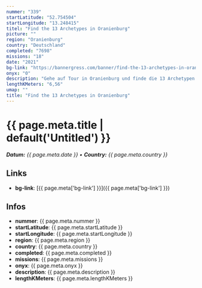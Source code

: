 ```yaml
---
nummer: "339"
startLatitude: "52.754504"
startLongitude: "13.248415"
titel: "Find the 13 Archetypes in Oranienburg"
picture: ""
region: "Oranienburg"
country: "Deutschland"
completed: "7698"
missions: "18"
date: "2021"
bg-link: "https://bannergress.com/banner/find-the-13-archetypes-in-oranienburg-49c9"
onyx: "0"
description: "Gehe auf Tour in Oranienburg und finde die 13 Archetypen in Oranienburg. Die Tour startet in der Bernauer Straße"
lengthKMeters: "6,56"
umap: ""
title: "Find the 13 Archetypes in Oranienburg"
---
```

# {{ page.meta.title | default('Untitled') }}

_**Datum:** {{ page.meta.date }} • **Country:** {{ page.meta.country }}_

## Links
- **bg-link**: [{{ page.meta['bg-link'] }}]({{ page.meta['bg-link'] }})

## Infos
- **nummer**: {{ page.meta.nummer }}
- **startLatitude**: {{ page.meta.startLatitude }}
- **startLongitude**: {{ page.meta.startLongitude }}
- **region**: {{ page.meta.region }}
- **country**: {{ page.meta.country }}
- **completed**: {{ page.meta.completed }}
- **missions**: {{ page.meta.missions }}
- **onyx**: {{ page.meta.onyx }}
- **description**: {{ page.meta.description }}
- **lengthKMeters**: {{ page.meta.lengthKMeters }}
